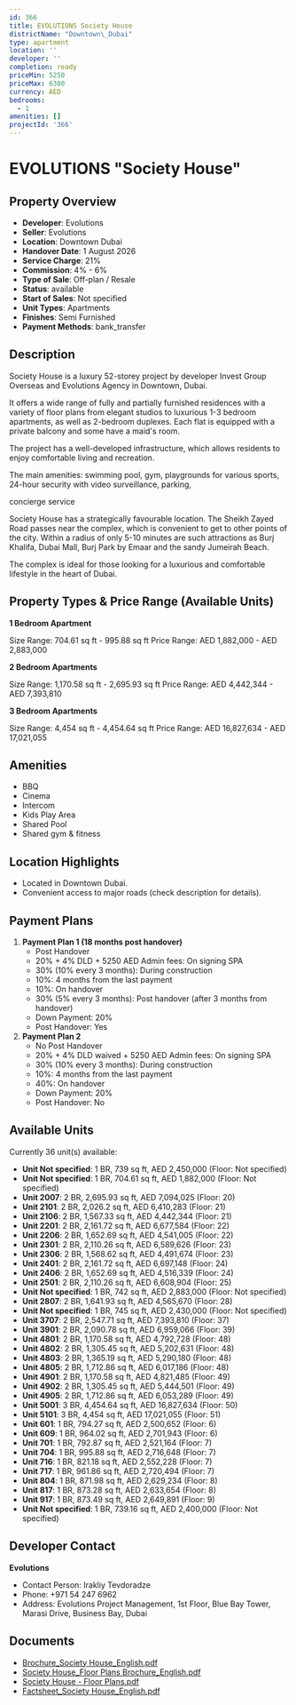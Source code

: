 ```yaml
---
id: 366
title: EVOLUTIONS Society House
districtName: "Downtown\_Dubai"
type: apartment
location: ''
developer: ''
completion: ready
priceMin: 5250
priceMax: 6300
currency: AED
bedrooms:
  - 1
amenities: []
projectId: '366'
---
```


# EVOLUTIONS "Society House"

## Property Overview
- **Developer**: Evolutions
- **Seller**: Evolutions
- **Location**: Downtown Dubai
- **Handover Date**: 1 August 2026
- **Service Charge**: 21%
- **Commission**: 4% - 6%
- **Type of Sale**: Off-plan / Resale
- **Status**: available
- **Start of Sales**: Not specified
- **Unit Types**: Apartments
- **Finishes**: Semi Furnished
- **Payment Methods**: bank_transfer

## Description
Society House is a luxury 52-storey project by developer Invest Group Overseas and Evolutions Agency in Downtown, Dubai. 

It offers a wide range of fully and partially furnished residences with a variety of floor plans from elegant studios to luxurious 1-3 bedroom apartments, as well as 2-bedroom duplexes. Each flat is equipped with a private balcony and some have a maid's room. 

The project has a well-developed infrastructure, which allows residents to enjoy comfortable living and recreation. 

The main amenities: swimming pool, gym, playgrounds for various sports, 24-hour security with video surveillance, parking,

concierge service

Society House has a strategically favourable location. The Sheikh Zayed Road passes near the complex, which is convenient to get to other points of the city. Within a radius of only 5-10 minutes are such attractions as Burj Khalifa, Dubai Mall, Burj Park by Emaar and the sandy Jumeirah Beach.

The complex is ideal for those looking for a luxurious and comfortable lifestyle in the heart of Dubai.

## Property Types & Price Range (Available Units)
**1 Bedroom Apartment**

Size Range: 704.61 sq ft - 995.88 sq ft
Price Range: AED 1,882,000 - AED 2,883,000

**2 Bedroom Apartments**

Size Range: 1,170.58 sq ft - 2,695.93 sq ft
Price Range: AED 4,442,344 - AED 7,393,810

**3 Bedroom Apartments**

Size Range: 4,454 sq ft - 4,454.64 sq ft
Price Range: AED 16,827,634 - AED 17,021,055

## Amenities
- BBQ
- Cinema
- Intercom
- Kids Play Area
- Shared Pool
- Shared gym & fitness

## Location Highlights
- Located in Downtown Dubai.
- Convenient access to major roads (check description for details).

## Payment Plans
1. **Payment Plan 1 (18 months post handover)**
   - Post Handover
   - 20% + 4% DLD + 5250 AED Admin fees: On signing SPA
   - 30% (10% every 3 months): During construction
   - 10%: 4 months from the last payment
   - 10%: On handover
   - 30% (5% every 3 months): Post handover (after 3 months from handover)
   - Down Payment: 20%
   - Post Handover: Yes
2. **Payment Plan 2**
   - No Post Handover
   - 20% + 4% DLD waived + 5250 AED Admin fees: On signing SPA
   - 30% (10% every 3 months): During construction
   - 10%: 4 months from the last payment
   - 40%: On handover
   - Down Payment: 20%
   - Post Handover: No

## Available Units
Currently 36 unit(s) available:
- **Unit Not specified**: 1 BR, 739 sq ft, AED 2,450,000 (Floor: Not specified)
- **Unit Not specified**: 1 BR, 704.61 sq ft, AED 1,882,000 (Floor: Not specified)
- **Unit 2007**: 2 BR, 2,695.93 sq ft, AED 7,094,025 (Floor: 20)
- **Unit 2101**: 2 BR, 2,026.2 sq ft, AED 6,410,283 (Floor: 21)
- **Unit 2106**: 2 BR, 1,567.33 sq ft, AED 4,442,344 (Floor: 21)
- **Unit 2201**: 2 BR, 2,161.72 sq ft, AED 6,677,584 (Floor: 22)
- **Unit 2206**: 2 BR, 1,652.69 sq ft, AED 4,541,005 (Floor: 22)
- **Unit 2301**: 2 BR, 2,110.26 sq ft, AED 6,589,626 (Floor: 23)
- **Unit 2306**: 2 BR, 1,568.62 sq ft, AED 4,491,674 (Floor: 23)
- **Unit 2401**: 2 BR, 2,161.72 sq ft, AED 6,697,148 (Floor: 24)
- **Unit 2406**: 2 BR, 1,652.69 sq ft, AED 4,516,339 (Floor: 24)
- **Unit 2501**: 2 BR, 2,110.26 sq ft, AED 6,608,904 (Floor: 25)
- **Unit Not specified**: 1 BR, 742 sq ft, AED 2,883,000 (Floor: Not specified)
- **Unit 2807**: 2 BR, 1,641.93 sq ft, AED 4,565,670 (Floor: 28)
- **Unit Not specified**: 1 BR, 745 sq ft, AED 2,430,000 (Floor: Not specified)
- **Unit 3707**: 2 BR, 2,547.71 sq ft, AED 7,393,810 (Floor: 37)
- **Unit 3901**: 2 BR, 2,090.78 sq ft, AED 6,959,066 (Floor: 39)
- **Unit 4801**: 2 BR, 1,170.58 sq ft, AED 4,792,728 (Floor: 48)
- **Unit 4802**: 2 BR, 1,305.45 sq ft, AED 5,202,631 (Floor: 48)
- **Unit 4803**: 2 BR, 1,365.19 sq ft, AED 5,290,180 (Floor: 48)
- **Unit 4805**: 2 BR, 1,712.86 sq ft, AED 6,017,186 (Floor: 48)
- **Unit 4901**: 2 BR, 1,170.58 sq ft, AED 4,821,485 (Floor: 49)
- **Unit 4902**: 2 BR, 1,305.45 sq ft, AED 5,444,501 (Floor: 49)
- **Unit 4905**: 2 BR, 1,712.86 sq ft, AED 6,053,289 (Floor: 49)
- **Unit 5001**: 3 BR, 4,454.64 sq ft, AED 16,827,634 (Floor: 50)
- **Unit 5101**: 3 BR, 4,454 sq ft, AED 17,021,055 (Floor: 51)
- **Unit 601**: 1 BR, 794.27 sq ft, AED 2,500,652 (Floor: 6)
- **Unit 609**: 1 BR, 964.02 sq ft, AED 2,701,943 (Floor: 6)
- **Unit 701**: 1 BR, 792.87 sq ft, AED 2,521,164 (Floor: 7)
- **Unit 704**: 1 BR, 995.88 sq ft, AED 2,716,648 (Floor: 7)
- **Unit 716**: 1 BR, 821.18 sq ft, AED 2,552,228 (Floor: 7)
- **Unit 717**: 1 BR, 961.86 sq ft, AED 2,720,494 (Floor: 7)
- **Unit 804**: 1 BR, 871.98 sq ft, AED 2,629,234 (Floor: 8)
- **Unit 817**: 1 BR, 873.28 sq ft, AED 2,633,654 (Floor: 8)
- **Unit 917**: 1 BR, 873.49 sq ft, AED 2,649,891 (Floor: 9)
- **Unit Not specified**: 1 BR, 739.16 sq ft, AED 2,400,000 (Floor: Not specified)

## Developer Contact
**Evolutions**
- Contact Person: Irakliy Tevdoradze
- Phone: +971 54 247 6962
- Address: Evolutions Project Management, 1st Floor, Blue Bay Tower, Marasi Drive, Business Bay, Dubai

## Documents
- [Brochure_Society House_English.pdf](https://cdn.geniemap.net/2023/08/01/kLgiEoXWAdxrlXkqUec85rxnq2xvJ3BrDZS6CHPV.pdf)
- [Society House_Floor Plans Brochure_English.pdf](https://cdn.geniemap.net/2023/08/01/6cPllKqdZWUIjEwLugzlX8YRcftR0tRrCpQXGt3T.pdf)
- [Society House - Floor Plans.pdf](https://cdn.geniemap.net/2023/08/01/tR0yd1tiIhSlHLCab9zTsW5MmnRvq27gH9svXXQf.pdf)
- [Factsheet_Society House_English.pdf](https://cdn.geniemap.net/2023/08/01/1KUwZBn2cC8h38IVrBeN4QWLveRXSdzJkCnttJA4.pdf)
